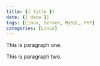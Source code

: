 ```yaml
---
title: {{ title }}
date: {{ date }}
tags: [Linux, Server, MySQL, PHP]
categories: [Linux]
---
```


This is paragraph one.

<!-- more -->

This is paragraph two.

